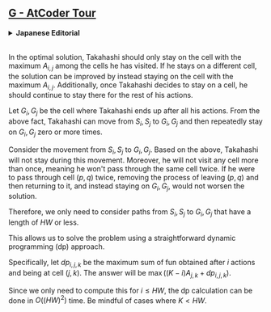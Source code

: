 ## [G - AtCoder Tour](https://atcoder.jp/contests/abc358/tasks/abc358_g)


<details><summary><b>Japanese Editorial</b></summary><br>

最適解において、高橋君は通ったマスの中で $A_{i, j}$ が最大であるマスでのみ現在いるマスに留まる行動を取るとしてよいです（そうでないマスで留まった場合、そのマスに留まらないかわりに通ったマスのうち $A_{i, j}$ が最大であるマスに留まると解が改善します）。また、このことから一度現在いるマスに留まった場合は、それ以降ずっとそのマスに留まるとしてよいことがわかります。

高橋君がすべての行動を終えた後にいるマスを $G_{i}, G_j$ とおきます。上の事実から、高橋君は $S_i, S_j$ から $G_{i}, G_j$ に移動し、$G_{i}, G_j$ に留まることを $0$ 度以上繰り返すとしてよいです。

$S_i, S_j$ から $G_{i}, G_j$ までの移動について考えます。上で示したことから高橋君はこの過程で留まることはありませんが、さらに $2$ 度以上同じマスにいることがないとしてよいこともわかります。これは $(p, q)$ を $2$ 度通るとすると、一度 $(p, q)$ を出て $(p, q)$ に戻る過程を取り除き、そのかわりに $G_{i}, G_j$ で留まるとしても解は悪化しないことから従います。

したがって、$S_i, S_j$ から $G_{i}, G_j$ への経路は長さが $HW$ 以下であるもののみ考えればよいです。

これにより素朴な dp で答えが求められることがわかります。

具体的には、$dp_{i, j, k}$ を $i$ 回の行動で $(j, k)$ にいるときの楽しさの合計の最大値とすればよいです。答えは $\max ((K-i) A_{j, k} + dp_{i, j, k})$ となります。

$i \le HW$ の範囲のみ計算すればよいため、上の dp は時間計算量 $O((HW)^2)$ で計算可能です。$K < HW$ のケースなどに注意してください。


</details><br>

In the optimal solution, Takahashi should only stay on the cell with the maximum $A_{i,j}$ among the cells he has visited. If he stays on a different cell, the solution can be improved by instead staying on the cell with the maximum $A_{i,j}$. Additionally, once Takahashi decides to stay on a cell, he should continue to stay there for the rest of his actions.

Let $G_i, G_j$ be the cell where Takahashi ends up after all his actions. From the above fact, Takahashi can move from $S_i, S_j$ to $G_i, G_j$ and then repeatedly stay on $G_i, G_j$ zero or more times.

Consider the movement from $S_i, S_j$ to $G_i, G_j$. Based on the above, Takahashi will not stay during this movement. Moreover, he will not visit any cell more than once, meaning he won't pass through the same cell twice. If he were to pass through cell $(p, q)$ twice, removing the process of leaving $(p, q)$ and then returning to it, and instead staying on $G_i, G_j$, would not worsen the solution.

Therefore, we only need to consider paths from $S_i, S_j$ to $G_i, G_j$ that have a length of $HW$ or less.

This allows us to solve the problem using a straightforward dynamic programming (dp) approach.

Specifically, let $dp_{i,j,k}$ be the maximum sum of fun obtained after $i$ actions and being at cell $(j, k)$. The answer will be $\max ((K-i) A_{j,k} + dp_{i,j,k})$.

Since we only need to compute this for $i \le HW$, the dp calculation can be done in $O((HW)^2)$ time. Be mindful of cases where $K < HW$.
